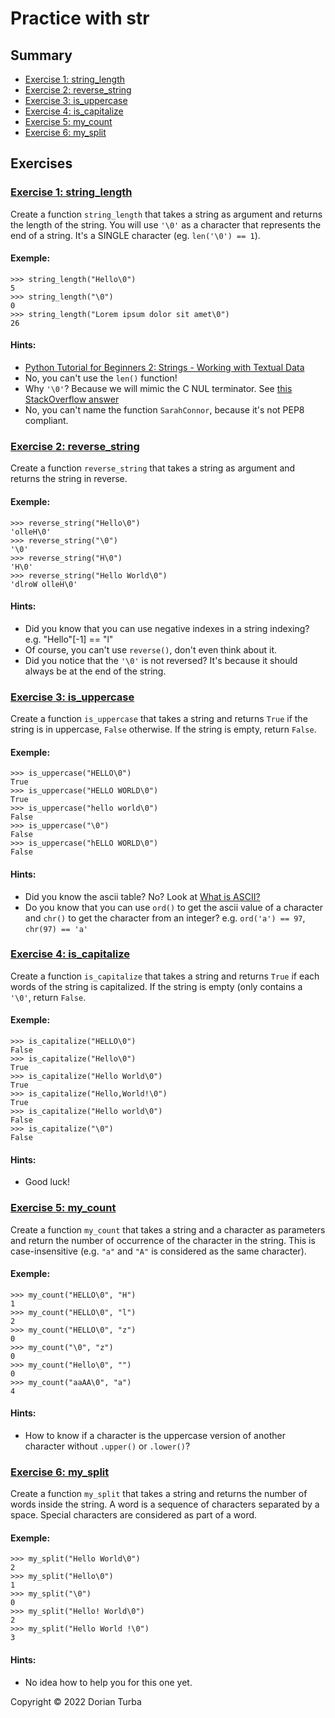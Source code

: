 # Practice with str

## Summary

- [Exercise 1: string_length][exercise 1 header]
- [Exercise 2: reverse_string][exercise 2 header]
- [Exercise 3: is_uppercase][exercise 3 header]
- [Exercise 4: is_capitalize][exercise 4 header]
- [Exercise 5: my_count][exercise 5 header]
- [Exercise 6: my_split][exercise 6 header]

## Exercises

### [Exercise 1: string_length][summary header]

Create a function `string_length` that takes a string as argument and returns
the length of the string. You will use `'\0'` as a character that represents
the end of a string. It's a SINGLE character (eg. `len('\0') == 1`).

#### Exemple:

```shell
>>> string_length("Hello\0")
5
>>> string_length("\0")
0
>>> string_length("Lorem ipsum dolor sit amet\0")
26
```

#### Hints:

- [Python Tutorial for Beginners 2: Strings - Working with Textual Data][youtube strings]
- No, you can't use the `len()` function!
- Why `'\0'`? Because we will mimic the C NUL terminator.
  See [this StackOverflow answer][stackoverflow 1]
- No, you can't name the function `SarahConnor`, because it's not PEP8
  compliant.

### [Exercise 2: reverse_string][summary header]

Create a function `reverse_string` that takes a string as argument and returns
the string in reverse.

#### Exemple:

```shell
>>> reverse_string("Hello\0")
'olleH\0'
>>> reverse_string("\0")
'\0'
>>> reverse_string("H\0")
'H\0'
>>> reverse_string("Hello World\0")
'dlroW olleH\0'
```

#### Hints:

- Did you know that you can use negative indexes in a string indexing?
  e.g. "Hello"[-1] == "l"
- Of course, you can't use `reverse()`, don't even think about it.
- Did you notice that the `'\0'` is not reversed? It's because it should always
  be at the end of the string.

### [Exercise 3: is_uppercase][summary header]

Create a function `is_uppercase` that takes a string and returns `True` if the
string is in uppercase, `False` otherwise. If the string is empty, return
`False`.

#### Exemple:

```shell
>>> is_uppercase("HELLO\0")
True
>>> is_uppercase("HELLO WORLD\0")
True
>>> is_uppercase("hello world\0")
False
>>> is_uppercase("\0")
False
>>> is_uppercase("hELLO WORLD\0")
False
```

#### Hints:

- Did you know the ascii table? No? Look at [What is ASCII?][youtube ascii]
- Do you know that you can use `ord()` to get the ascii value of a character
  and
  `chr()` to get the character from an integer?
  e.g. `ord('a') == 97`, `chr(97) == 'a'`

### [Exercise 4: is_capitalize][summary header]

Create a function `is_capitalize` that takes a string and returns `True` if
each words of the string is capitalized. If the string is empty (only contains
a `'\0'`, return `False`.

#### Exemple:

```shell
>>> is_capitalize("HELLO\0")
False
>>> is_capitalize("Hello\0")
True
>>> is_capitalize("Hello World\0")
True
>>> is_capitalize("Hello,World!\0")
True
>>> is_capitalize("Hello world\0")
False
>>> is_capitalize("\0")
False
```

#### Hints:

- Good luck!

### [Exercise 5: my_count][summary header]

Create a function `my_count` that takes a string and a character as parameters
and return the number of occurrence of the character in the string. This is
case-insensitive (e.g. `"a"` and `"A"` is considered as the same character).

#### Exemple:

```shell
>>> my_count("HELLO\0", "H")
1
>>> my_count("HELLO\0", "l")
2
>>> my_count("HELLO\0", "z")
0
>>> my_count("\0", "z")
0
>>> my_count("Hello\0", "")
0
>>> my_count("aaAA\0", "a")
4
```

#### Hints:

- How to know if a character is the uppercase version of another character
  without `.upper()` or `.lower()`?

### [Exercise 6: my_split][summary header]

Create a function `my_split` that takes a string and returns the number of
words inside the string. A word is a sequence of characters separated by a
space. Special characters are considered as part of a word.

#### Exemple:

```shell
>>> my_split("Hello World\0") 
2
>>> my_split("Hello\0")
1
>>> my_split("\0")    
0
>>> my_split("Hello! World\0")
2
>>> my_split("Hello World !\0")
3
```

#### Hints:

- No idea how to help you for this one yet.

Copyright © 2022 Dorian Turba

[summary header]: #Summary

[exercise 1 header]: #exercise-1-stringlength

[youtube strings]: https://youtu.be/k9TUPpGqYTo

[stackoverflow 1]: https://stackoverflow.com/a/4711475/6251742

[exercise 2 header]: #exercise-2-reverse_string

[exercise 3 header]: #exercise-3-is_uppercase

[youtube ascii]: https://youtu.be/zB85kTs-sEw

[exercise 4 header]: #exercise-4-is_capitalize

[exercise 5 header]: #exercise-5-my_count

[exercise 6 header]: #exercise-6-my_split
